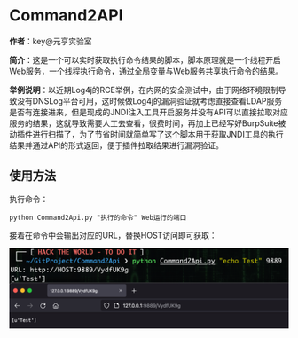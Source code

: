 # Command2API

**作者**：key@元亨实验室

**简介**：这是一个可以实时获取执行命令结果的脚本，脚本原理就是一个线程开启Web服务，一个线程执行命令，通过全局变量与Web服务共享执行命令的结果。

**举例说明**：以近期Log4j的RCE举例，在内网的安全测试中，由于网络环境限制导致没有DNSLog平台可用，这时候做Log4j的漏洞验证就考虑直接查看LDAP服务是否有连接进来，但是现成的JNDI注入工具开启服务并没有API可以直接拉取对应服务的结果，这就导致需要人工去查看，很费时间，再加上已经写好BurpSuite被动插件进行扫描了，为了节省时间就简单写了这个脚本用于获取JNDI工具的执行结果并通过API的形式返回，便于插件拉取结果进行漏洞验证。

## 使用方法

执行命令：

```shell
python Command2Api.py "执行的命令" Web运行的端口
```

接着在命令中会输出对应的URL，替换HOST访问即可获取：

![](images/0.png)

